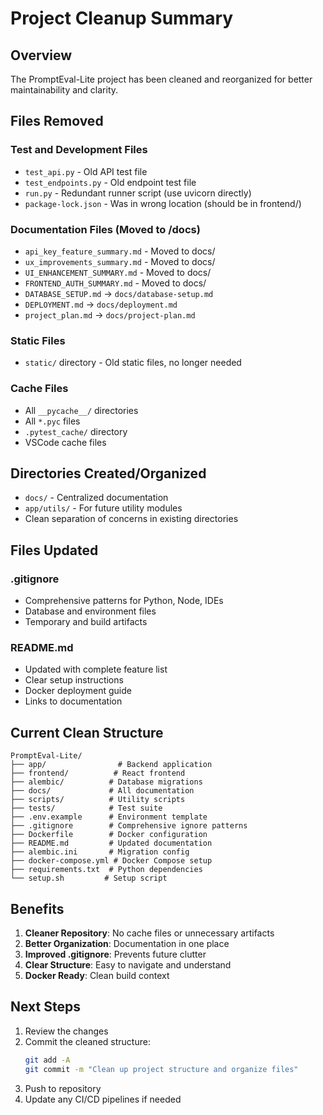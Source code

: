 # Project Cleanup Summary

## Overview
The PromptEval-Lite project has been cleaned and reorganized for better maintainability and clarity.

## Files Removed

### Test and Development Files
- `test_api.py` - Old API test file
- `test_endpoints.py` - Old endpoint test file  
- `run.py` - Redundant runner script (use uvicorn directly)
- `package-lock.json` - Was in wrong location (should be in frontend/)

### Documentation Files (Moved to /docs)
- `api_key_feature_summary.md` - Moved to docs/
- `ux_improvements_summary.md` - Moved to docs/
- `UI_ENHANCEMENT_SUMMARY.md` - Moved to docs/
- `FRONTEND_AUTH_SUMMARY.md` - Moved to docs/
- `DATABASE_SETUP.md` → `docs/database-setup.md`
- `DEPLOYMENT.md` → `docs/deployment.md`
- `project_plan.md` → `docs/project-plan.md`

### Static Files
- `static/` directory - Old static files, no longer needed

### Cache Files
- All `__pycache__/` directories
- All `*.pyc` files
- `.pytest_cache/` directory
- VSCode cache files

## Directories Created/Organized

- `docs/` - Centralized documentation
- `app/utils/` - For future utility modules
- Clean separation of concerns in existing directories

## Files Updated

### .gitignore
- Comprehensive patterns for Python, Node, IDEs
- Database and environment files
- Temporary and build artifacts

### README.md
- Updated with complete feature list
- Clear setup instructions
- Docker deployment guide
- Links to documentation

## Current Clean Structure

```
PromptEval-Lite/
├── app/                # Backend application
├── frontend/          # React frontend
├── alembic/          # Database migrations
├── docs/             # All documentation
├── scripts/          # Utility scripts
├── tests/            # Test suite
├── .env.example      # Environment template
├── .gitignore        # Comprehensive ignore patterns
├── Dockerfile        # Docker configuration
├── README.md         # Updated documentation
├── alembic.ini       # Migration config
├── docker-compose.yml # Docker Compose setup
├── requirements.txt  # Python dependencies
└── setup.sh         # Setup script
```

## Benefits

1. **Cleaner Repository**: No cache files or unnecessary artifacts
2. **Better Organization**: Documentation in one place
3. **Improved .gitignore**: Prevents future clutter
4. **Clear Structure**: Easy to navigate and understand
5. **Docker Ready**: Clean build context

## Next Steps

1. Review the changes
2. Commit the cleaned structure: 
   ```bash
   git add -A
   git commit -m "Clean up project structure and organize files"
   ```
3. Push to repository
4. Update any CI/CD pipelines if needed